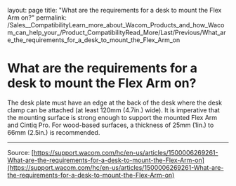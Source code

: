 layout: page
title: "What are the requirements for a desk to mount the Flex Arm on?"
permalink: /Sales__CompatibilityLearn_more_about_Wacom_Products_and_how_Wacom_can_help_your_/Product_CompatibilityRead_More/Last/Previous/What_are_the_requirements_for_a_desk_to_mount_the_Flex_Arm_on

# What are the requirements for a desk to mount the Flex Arm on?

The desk plate must have an edge at the back of the desk where the desk clamp can be attached (at least 120mm (4.7in.) wide). It is imperative that the mounting surface is strong enough to support the mounted Flex Arm and Cintiq Pro. For wood-based surfaces, a thickness of 25mm (1in.) to 66mm (2.5in.) is recommended.

---
Source: [https://support.wacom.com/hc/en-us/articles/1500006269261-What-are-the-requirements-for-a-desk-to-mount-the-Flex-Arm-on](https://support.wacom.com/hc/en-us/articles/1500006269261-What-are-the-requirements-for-a-desk-to-mount-the-Flex-Arm-on)
